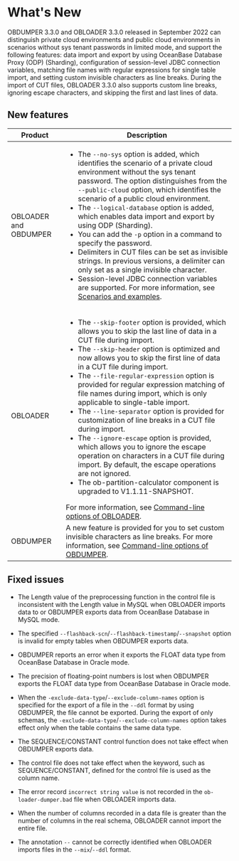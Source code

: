 # What's New

OBDUMPER 3.3.0 and OBLOADER 3.3.0 released in September 2022 can distinguish private cloud environments and public cloud environments in scenarios without sys tenant passwords in limited mode, and support the following features: data import and export by using OceanBase Database Proxy (ODP) (Sharding), configuration of session-level JDBC connection variables, matching file names with regular expressions for single table import, and setting custom invisible characters as line breaks. During the import of CUT files, OBLOADER 3.3.0 also supports custom line breaks, ignoring escape characters, and skipping the first and last lines of data.

## New features  



| Product | Description |
|----------|-----------------------------------------------------------------------------------------------------------------------------------------------------------------------------------------------------------------------------------------------------------------------------------------------------------------------------------------------------------------------------------------------------------------------------------------------------------------------------------------------------------------------------------------------------------------------------------------------------------------------------------------------------------------------------------------------------------------------------------------------------------------------------------------------------------------------------------------------------------------------------------------------------------------------------------------------------------------------------------------------------------------------------------------------------------------------------------------------------------------------------------------------------------------------------------------|
| OBLOADER and OBDUMPER | <ul><li> The `--no-sys` option is added, which identifies the scenario of a private cloud environment without the sys tenant password. The option distinguishes from the `--public-cloud` option, which identifies the scenario of a public cloud environment.  </li>  <li>The `--logical-database` option is added, which enables data import and export by using ODP (Sharding). </li>  <li> You can add the `-p` option in a command to specify the password. </li>  <li> Delimiters in CUT files can be set as invisible strings. In previous versions, a delimiter can only set as a single invisible character. </li>  <li> Session-level JDBC connection variables are supported. For more information, see [Scenarios and examples](5.OBLOADER/5.obloader-scenarios.md).</li></ul> |
| OBLOADER | <ul><li> The `--skip-footer` option is provided, which allows you to skip the last line of data in a CUT file during import.  </li>  <li> The `--skip-header` option is optimized and now allows you to skip the first line of data in a CUT file during import.  </li>  <li> The `--file-regular-expression` option is provided for regular expression matching of file names during import, which is only applicable to single-table import. </li>  <li> The `--line-separator` option is provided for customization of line breaks in a CUT file during import.  </li> <li>The `--ignore-escape` option is provided, which allows you to ignore the escape operation on characters in a CUT file during import. By default, the escape operations are not ignored.  </li> <li> The ob-partition-calculator component is upgraded to V1.1.11-SNAPSHOT. </li> </ul> For more information, see [Command-line options of OBLOADER](5.OBLOADER/2.obloader-command-line-options.md). |
| OBDUMPER | A new feature is provided for you to set custom invisible characters as line breaks. For more information, see [Command-line options of OBDUMPER](6.OBDUMPER/2.obdumper-command-line-options.md).  |



## Fixed issues


* The Length value of the preprocessing function in the control file is inconsistent with the Length value in MySQL when OBLOADER imports data to or OBDUMPER exports data from OceanBase Database in MySQL mode.

* The specified `--flashback-scn`/`--flashback-timestamp`/`--snapshot` option is invalid for empty tables when OBDUMPER exports data.

* OBDUMPER reports an error when it exports the FLOAT data type from OceanBase Database in Oracle mode.

* The precision of floating-point numbers is lost when OBDUMPER exports the FLOAT data type from OceanBase Database in Oracle mode.

* When the `-exclude-data-type`/`--exclude-column-names` option is specified for the export of a file in the `--ddl` format by using OBDUMPER, the file cannot be exported. During the export of only schemas, the `-exclude-data-type`/`--exclude-column-names` option takes effect only when the table contains the same data type.

* The SEQUENCE/CONSTANT control function does not take effect when OBDUMPER exports data.

* The control file does not take effect when the keyword, such as SEQUENCE/CONSTANT, defined for the control file is used as the column name.

* The error record `incorrect string value` is not recorded in the `ob-loader-dumper.bad` file when OBLOADER imports data.

* When the number of columns recorded in a data file is greater than the number of columns in the real schema, OBLOADER cannot import the entire file.

* The annotation `--` cannot be correctly identified when OBLOADER imports files in the `--mix`/`--ddl` format.
